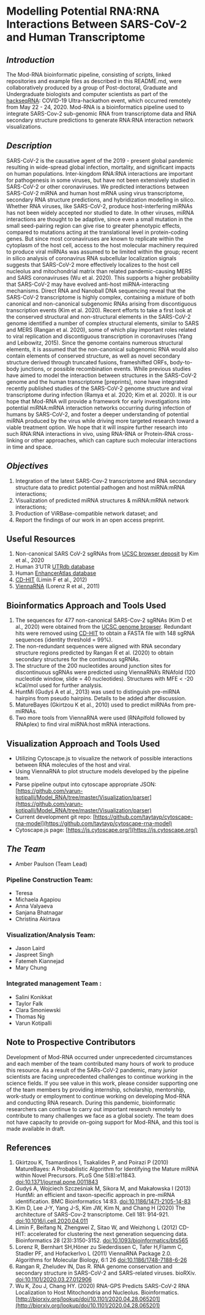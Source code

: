 # Modelling Potential RNA:RNA Interactions Between SARS-CoV-2 and Human Transcriptome

## *Introduction*
The Mod-RNA bioinformatic pipeline, consisting of scripts, linked repositories and example files as described in this README.md, were collaboratively produced by a group of Post-doctoral, Graduate and Undergraduate biologists and computer scientists as part of the [hackseqRNA](https://www.hackseq.com/rna): COVID-19 Ultra-hackathon event, which occurred remotely from May 22 - 24, 2020. Mod-RNA is a bioinformatics pipeline used to integrate SARS-Cov-2 sub-genomic RNA from transcriptome data and RNA secondary structure predictions to generate RNA:RNA interaction network visualizations. 

## *Description*
SARS-CoV-2 is the causative agent of the 2019 - present global pandemic resulting in wide-spread global infection, mortality, and significant impacts on human populations. Inter-kingdom RNA:RNA interactions are important for pathogenesis in some viruses, but have not been extensively studied in SARS-CoV-2 or other coronaviruses. We predicted interactions between SARS-CoV-2 miRNA and human host mRNA using virus transcriptome, secondary RNA structure predictions, and hybridization modelling in silico. 
Whether RNA viruses, like SARS-CoV-2, produce host-interfering miRNAs has not been widely accepted nor studied to date. In other viruses, miRNA interactions are thought to be adaptive, since even a small mutation in the small seed-pairing region can give rise to greater phenotypic effects, compared to mutations acting at the translational level in protein-coding genes. But since most coronaviruses are known to replicate within the cytoplasm of the host cell, access to the host molecular machinery required to produce viral miRNAs was assumed to be limited within the group; recent in silico analysis of coronavirus RNA subcellular localization signals suggests that SARS-CoV-2 more effectively localizes to the host cell nucleolus and mitochondrial matrix than related pandemic-causing MERS and SARS coronaviruses (Wu et al. 2020). This supports a higher probability that SARS-CoV-2 may have evolved anti-host miRNA-interacting mechanisms. 
Direct RNA and Nanoball DNA sequencing reveal that the SARS-CoV-2 transcriptome is highly complex, containing a mixture of both canonical and non-canonical subgenomic RNAs arising from discontiguous transcription events (Kim et al. 2020). Recent efforts to take a first look at the conserved structural and non-structural elements in the SARS-CoV-2 genome identified a number of complex structural elements, similar to SARS and MERS (Rangan et al. 2020), some of which play important roles related to viral replication and discontiguous transcription in coronaviruses (Yang and Leibowitz, 2015). Since the genome contains numerous structural elements, it is assumed that the non-canonical subgenomic RNA would also contain elements of conserved structure, as well as novel secondary structure derived through truncated fusions, frameshifted ORFs, body-to-body junctions, or possible recombination events.
While previous studies have aimed to model the interaction between structures in the SARS-CoV-2 genome and the human transcriptome [preprints], none have integrated recently published studies of the SARS-CoV-2 genome structure and viral transcriptome during infection (Ramya et al. 2020; Kim et al. 2020). It is our hope that Mod-RNA will provide a framework for early investigations into potential miRNA:mRNA interaction networks occurring during infection of humans by SARS-CoV-2, and foster a deeper understanding of potential miRNA produced by the virus while driving more targeted research toward a viable treatment option. We hope that it will inspire further research into such RNA:RNA interactions in vivo, using RNA-RNA or Protein-RNA cross-linking or other approaches, which can capture such molecular interactions in time and space.

## *Objectives*
1. Integration of the latest SARS-Cov-2 transcriptome and RNA secondary structure data to predict potential pathogen and host miRNA:mRNA interactions;
2. Visualization of predicted miRNA structures & miRNA:mRNA network interactions;
3. Production of ViRBase-compatible network dataset; and 
4. Report the findings of our work in an open access preprint.

## Useful Resources 

1. Non-canonical SARS CoV-2 sgRNAs from [UCSC browser deposit](http://genome.ucsc.edu/cgi-bin/hgTables) by Kim et al., 2020 
2. Human 3’UTR [UTRdb database](http://utrdb.ba.itb.cnr.it/) 
3. Human [EnhancerAtlas database](http://www.enhanceratlas.org/)
4. [CD-HIT](http://weizhongli-lab.org/cd-hit/) (Limin F et al., 2012)
5. [ViennaRNA](https://www.tbi.univie.ac.at/RNA/) (Lorenz R et al., 2011)

## Bioinformatics Approach and Tools Used

1. The sequences for 477 non-canonical SARS-Cov-2 sgRNAs (Kim D et al., 2020) were obtained from the [UCSC genome browser](http://genome.ucsc.edu/cgi-bin/hgTables).  Redundant hits were removed using [CD-HIT](http://weizhongli-lab.org/cd-hit/)  to obtain a FASTA file with 148 sgRNA sequences (identity threshold = 99%).   
2. The non-redundant sequences were aligned with RNA secondary structure regions predicted by Rangan R et al. (2020) to obtain secondary structures for the continuous sgRNAs. 
3. The structure of the 200 nucleotides around junction sites for discontinuous sgRNAs were predicted using ViennaRNA’s RNAfold (120 nucleotide window, slide = 40 nucleotides). Structures with MFE < -20 kCal/mol used for further analysis.  
4. HuntMi (Gudyś A et al., 2013) was used to distinguish pre-miRNA hairpins from pseudo hairpins. Details to be added after discussion. 
5. MatureBayes (Gkirtzou K et al., 2010) used to predict miRNAs from pre-miRNAs.
6. Two more tools from ViennaRNA were used (RNAplfold followed by RNAplex) to find viral miRNA:host mRNA interactions.

## Visualization Approach and Tools Used

* Utilizing Cytoscape.js to visualize the network of possible interactions between RNA molecules of the host and viral.
* Using ViennaRNA to plot structure models developed by the pipeline team.
* Parse pipeline output into cytoscape appropriate JSON: [https://github.com/varun-kotipalli/Model_RNA/tree/master/Visualization/parser](https://github.com/varun-kotipalli/Model_RNA/tree/master/Visualization/parser)
* Current development git repo: [https://github.com/taytayp/cytoscape-rna-model](https://github.com/taytayp/cytoscape-rna-model)
* Cytoscape.js page: [https://js.cytoscape.org/](https://js.cytoscape.org/)

## *The Team*
 
* Amber Paulson (Team Lead)

### Pipeline Construction Team: 
  * Teresa  
  * Michaela Agapiou   
  * Anna Valyaeva
  * Sanjana Bhatnagar  
  * Christina Akirtava 
  
 ### Visualization/Analysis Team:
  * Jason Laird 
  * Jaspreet Singh 
  * Fatemeh Kiannejad 
  * Mary Chung 
  
### Integrated management Team :
* Salini Konikkat 
* Taylor Falk 
* Clara Smoniewski
* Thomas Ng 
* Varun Kotipalli 

## Note to Prospective Contributors

Development of Mod-RNA occurred under unprecedented circumstances and each member of the team contributed many hours of work to produce this resource. As a result of the SARs-CoV-2 pandemic, many junior scientists are facing unprecedented challenges to continue working in the science fields. If you see value in this work, please consider supporting one of the team members by providing internship, scholarship, mentorship, work-study or employment to continue working on developing Mod-RNA and conducting RNA research. During this pandemic, bioinformatic researchers can continue to carry out important research remotely to contribute to many challenges we face as a global society.
The team does not have capacity to provide on-going support for Mod-RNA, and this tool is made available in draft.

## References
1. Gkirtzou K, Tsamardinos I, Tsakalides P, and Poirazi P (2010) MatureBayes: A Probabilistic Algorithm for Identifying the Mature miRNA within Novel Precursors. PLoS One 5(8):e11843. [doi:10.1371/journal.pone.0011843](https://doi.org/10.1371/journal.pone.0011843)
2. Gudyś A, Wojciech Szcześniak M, Sikora M, and Makałowska I (2013) HuntMi: an efficient and taxon-specific approach in pre-miRNA identification. BMC Bioinformatics 14:83. [doi:10.1186/1471-2105-14-83](https://dx.doi.org/10.1186%2F1471-2105-14-83)
3. Kim D, Lee J-Y, Yang J-S, Kim JW, Kim N, and Chang H (2020) The architecture of SARS-Cov-2 transcriptome. Cell 181: 914-921. [doi:10.1016/j.cell.2020.04.011](https://doi.org/10.1016/j.cell.2020.04.011)
4. Limin F, Beifang N, Zhengwei Z, Sitao W, and Weizhong L (2012) CD-HIT: accelerated for clustering the next generation sequencing data. Bioinformatics 28 (23):3150-3152. [doi:10.1093/bioinformatics/bts565](https://doi.org/10.1093/bioinformatics/bts565)
5. Lorenz R, Bernhart SH,Höner zu Siederdissen C, Tafer H,Flamm C, Stadler PF, and HofackerIvo L (2011) ViennaRNA Package 2.0. Algorithms for Molecular Biology, 6:1 26 [doi:10.1186/1748-7188-6-26](http://dx.doi.org/10.1186/1748-7188-6-26)
6. Rangan R, Zheludev IN, Das R.  RNA genome conservation and secondary structure in SARS-CoV-2 and SARS-related viruses. bioRXiv. [doi:10.1101/2020.03.27.012906](https://doi.org/10.1101/2020.03.27.012906)
7. Wu K, Zou J, Chang HY. (2020) RNA-GPS Predicts SARS-CoV-2 RNA Localization to Host Mitochondria and Nucleolus. Bioinformatics. [http://biorxiv.org/lookup/doi/10.1101/2020.04.28.065201](http://biorxiv.org/lookup/doi/10.1101/2020.04.28.065201)
